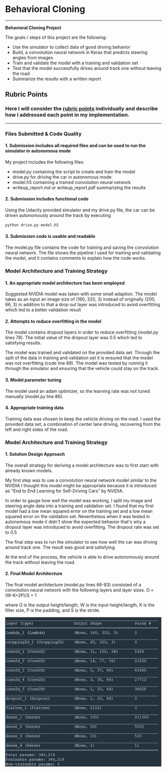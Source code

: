 # **Behavioral Cloning** 

---

**Behavioral Cloning Project**

The goals / steps of this project are the following:
* Use the simulator to collect data of good driving behavior
* Build, a convolution neural network in Keras that predicts steering angles from images
* Train and validate the model with a training and validation set
* Test that the model successfully drives around track one without leaving the road
* Summarize the results with a written report


[//]: # (Image References)

[image1]: ./examples/placeholder.png "Model Visualization"
[image2]: ./ModelSum.png "Model Summary"
[image3]: ./examples/placeholder_small.png "Recovery Image"
[image4]: ./examples/placeholder_small.png "Recovery Image"
[image5]: ./examples/placeholder_small.png "Recovery Image"
[image6]: ./examples/placeholder_small.png "Normal Image"
[image7]: ./examples/placeholder_small.png "Flipped Image"

## Rubric Points
### Here I will consider the [rubric points](https://review.udacity.com/#!/rubrics/432/view) individually and describe how I addressed each point in my implementation.  

---
### Files Submitted & Code Quality

#### 1. Submission includes all required files and can be used to run the simulator in autonomous mode

My project includes the following files:
* model.py containing the script to create and train the model
* drive.py for driving the car in autonomous mode
* model.h5 containing a trained convolution neural network 
* writeup_report.md or writeup_report.pdf summarizing the results

#### 2. Submission includes functional code
Using the Udacity provided simulator and my drive.py file, the car can be driven autonomously around the track by executing 
```sh
python drive.py model.h5
```

#### 3. Submission code is usable and readable

The model.py file contains the code for training and saving the convolution neural network. The file shows the pipeline I used for training and validating the model, and it contains comments to explain how the code works.

### Model Architecture and Training Strategy

#### 1. An appropriate model architecture has been employed

Suggested NVIDIA model was taken with some small adaption. The model takes as an input an image size of (160, 320, 3) instead of originally (200, 66, 3) in addition to that a drop out layer was introduced to avoid overfitting which led to a better validation result


#### 2. Attempts to reduce overfitting in the model

The model contains dropout layers in order to reduce overfitting (model.py lines 78). The initial value of the dropout layer was 0.5 which led to satisfying results.

The model was trained and validated on the provided data set. Through the split of the data in training and validation set it is ensured that the model was not overfitting (code line 89). The model was tested by running it through the simulator and ensuring that the vehicle could stay on the track.

#### 3. Model parameter tuning

The model used an adam optimizer, so the learning rate was not tuned manually (model.py line 86).

#### 4. Appropriate training data

Training data was chosen to keep the vehicle driving on the road. I used the provided data set, a combination of center lane driving, recovering from the left and right sides of the road.


### Model Architecture and Training Strategy

#### 1. Solution Design Approach

The overall strategy for deriving a model architecture was to first start with already known models.

My first step was to use a convolution neural network model similar to the NVIDIA I thought this model might be appropriate because it is introduced as "End to End Learning for Self-Driving Cars" by NVIDIA.

In order to gauge how well the model was working, I split my image and steering angle data into a training and validation set. I found that my first model had a low mean squared error on the training set and a low mean squared error on the validation set. Nevertheless when it was tested in autonomous mode it didn't show the expected behavior that's why a dropout layer was introduced to avoid overfitting. The dropout rate was set to 0.5

The final step was to run the simulator to see how well the car was driving around track one. The result was good and satisfying.

At the end of the process, the vehicle is able to drive autonomously around the track without leaving the road.

#### 2. Final Model Architecture

The final model architecture (model.py lines 66-83) consisted of a convolution neural network with the following layers and layer sizes.
O = (W-K+2P)/S + 1

where O is the output height/length, W is the input height/length, K is the filter size, P is the padding, and S is the stride.

![Model Summary][image2]

